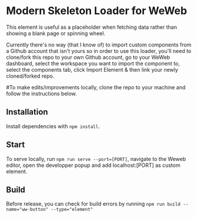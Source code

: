 # Modern Skeleton Loader for WeWeb

This element is useful as a placeholder when fetching data rather than showing a blank page or spinning wheel.

Currently there's no way (that I know of) to import custom components from a Github account that isn't yours so in order to use this loader, you'll need to clone/fork this repo to your own Github account, go to your WeWeb dashboard, select the workspace you want to import the component to, select the components tab, click Import Element & then link your newly cloned/forked repo. 

#To make edits/improvements locally, clone the repo to your machine and follow the instructions below.

## Installation

Install dependencies with `npm install`.

## Start

To serve locally, run `npm run serve --port=[PORT]`, navigate to the Weweb editor, open the developper popup and add localhost:[PORT] as custom element.

## Build

Before release, you can check for build errors by running `npm run build --name="ww-button" --type="element"`
